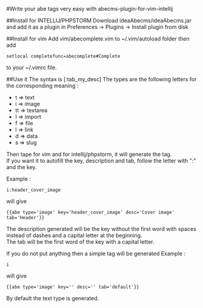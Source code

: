#Write your abe tags very easy with abecms-plugin-for-vim-intellij

##Install for INTELLIJ/PHPSTORM
Download ideaAbecms/ideaAbecms.jar and add it as a plugin in Preferences -> Plugins -> Install plugin from disk

##Install for vim
Add vim/abecomplete.vim to ~/.vim/autoload folder then add 

    setlocal completefunc=abecomplete#Complete

to your ~/.vimrc file. 

##Use it
The syntax is 
    <type>[:tab_my_desc]
The types are the following letters for the corresponding meaning :
  
* t => text  
* i => image  
* tt => textarea  
* I => import  
* f => file  
* l => link  
* d => data  
* s => slug  

Then tape <Ctrl-X><Ctrl-U> for vim and <Ctrl-RIGHT><Ctrl-RIGHT> for intellij/phpstorm, it will generate the tag.  
If you want it to autofill the key, description and tab, follow the letter with ":" and the key.


Example :

    i:header_cover_image

will give


    {{abe type='image' key='header_cover_image' desc='Cover image' tab='Header'}}

The description generated will be the key without the first word with spaces instead of dashes and a capital letter at the beginning.   
The tab will be the first word of the key with a capital letter.

If you do not put anything then a simple tag will be generated
Example :

    i

will give

    {{abe type='image' key='' desc='' tab='default'}}

By default the text type is generated.

